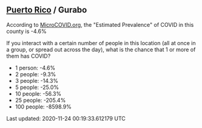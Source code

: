 
## [Puerto Rico](/united-states/puerto-rico) / Gurabo

According to [MicroCOVID.org](http://microcovid.org),
the "Estimated Prevalence" of COVID in this county is -4.6%

If you interact with a certain number of people in this location
(all at once in a group, or spread out across the day), what is the chance that
1 or more of them has COVID?

- 1 person: -4.6%
- 2 people: -9.3%
- 3 people: -14.3%
- 5 people: -25.0%
- 10 people: -56.3%
- 25 people: -205.4%
- 100 people: -8598.9%

Last updated: 2020-11-24 00:19:33.612179 UTC
